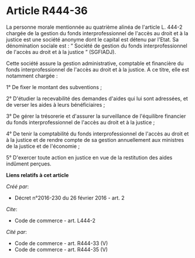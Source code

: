 # Article R444-36

La personne morale mentionnée au quatrième alinéa de l'article L. 444-2 chargée de la gestion du fonds interprofessionnel de
l'accès au droit et à la justice est une société anonyme dont le capital est détenu par l'Etat. Sa dénomination sociale est :
“ Société de gestion du fonds interprofessionnel de l'accès au droit et à la justice ” (SGFIADJ). 

Cette société assure la gestion administrative, comptable et financière du fonds interprofessionnel de l'accès au droit et à
la justice. A ce titre, elle est notamment chargée : 

1° De fixer le montant des subventions ; 

2° D'étudier la recevabilité des demandes d'aides qui lui sont adressées, et de verser les aides à leurs bénéficiaires ; 

3° De gérer la trésorerie et d'assurer la surveillance de l'équilibre financier du fonds interprofessionnel de l'accès au
droit et à la justice ; 

4° De tenir la comptabilité du fonds interprofessionnel de l'accès au droit et à la justice et de rendre compte de sa gestion
annuellement aux ministres de la justice et de l'économie ; 

5° D'exercer toute action en justice en vue de la restitution des aides indûment perçues.

**Liens relatifs à cet article**

_Créé par_:

  - Décret n°2016-230 du 26 février 2016 - art. 2

_Cite_:

  - Code de commerce - art. L444-2

_Cité par_:

  - Code de commerce - art. R444-33 (V)
  - Code de commerce - art. R444-35 (V)
